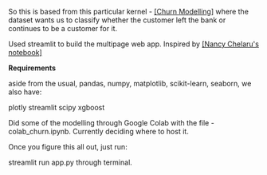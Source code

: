 So this is based from this particular kernel - [[Churn Modelling]](https://www.kaggle.com/shrutimechlearn/churn-modelling) where
the dataset wants us to classify whether the customer left the bank or continues to be a customer for it.

Used streamlit to build the multipage web app. Inspired by [[Nancy Chelaru's notebook]](https://github.com/nchelaru/random-forest-streamlit/blob/master/app.py)

**Requirements**

aside from the usual, pandas, numpy, matplotlib, scikit-learn, seaborn, we also have:

plotly
streamlit
scipy
xgboost

Did some of the modelling through Google Colab with the file - colab_churn.ipynb. Currently deciding where to host it. 

Once you figure this all out, just run:

streamlit run app.py through terminal.
